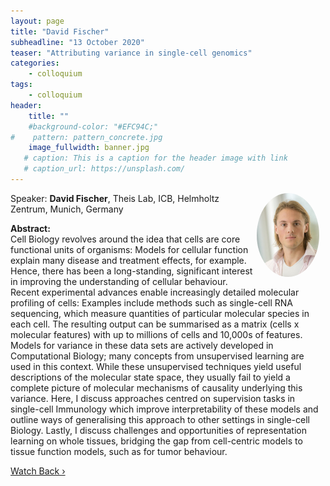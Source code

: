 ```yaml
---
layout: page
title: "David Fischer"
subheadline: "13 October 2020"
teaser: "Attributing variance in single-cell genomics"
categories:
    - colloquium
tags:
    - colloquium
header:
    title: ""
    #background-color: "#EFC94C;"
#    pattern: pattern_concrete.jpg
    image_fullwidth: banner.jpg
   # caption: This is a caption for the header image with link
   # caption_url: https://unsplash.com/
---
```


 <img src="../../members/DavidFischer.jpg"
     alt="christophweniger"
     width="100"
     style="float: right; margin-right: 10px; border-radius:50%;" />

Speaker: **David Fischer**, Theis Lab, ICB, Helmholtz Zentrum, Munich, Germany

**Abstract:** <br/>
Cell Biology revolves around the idea that cells are core functional units of organisms: Models for cellular function explain many disease and treatment effects, for example. Hence, there has been a long-standing, significant interest in improving the understanding of cellular behaviour. Recent experimental advances enable increasingly detailed molecular profiling of cells: Examples include methods such as single-cell RNA sequencing, which measure quantities of particular molecular species in each cell. The resulting output can be summarised as a matrix (cells x molecular features) with up to millions of cells and 10,000s of features. Models for variance in these data sets are actively developed in Computational Biology; many concepts from unsupervised learning are used in this context. While these unsupervised techniques yield useful descriptions of the molecular state space, they usually fail to yield a complete picture of molecular mechanisms of causality underlying this variance. Here, I discuss approaches centred on supervision tasks in single-cell Immunology which improve interpretability of these models and outline ways of generalising this approach to other settings in single-cell Biology. Lastly, I discuss challenges and opportunities of representation learning on whole tissues, bridging the gap from cell-centric models to tissue function models, such as for tumor behaviour.

<a class="radius button small" href="https://drive.google.com/file/d/1wVpxkotClrOJAeXUHO4WotbypDiG9GHg/view?usp=sharing">Watch Back ›</a>
